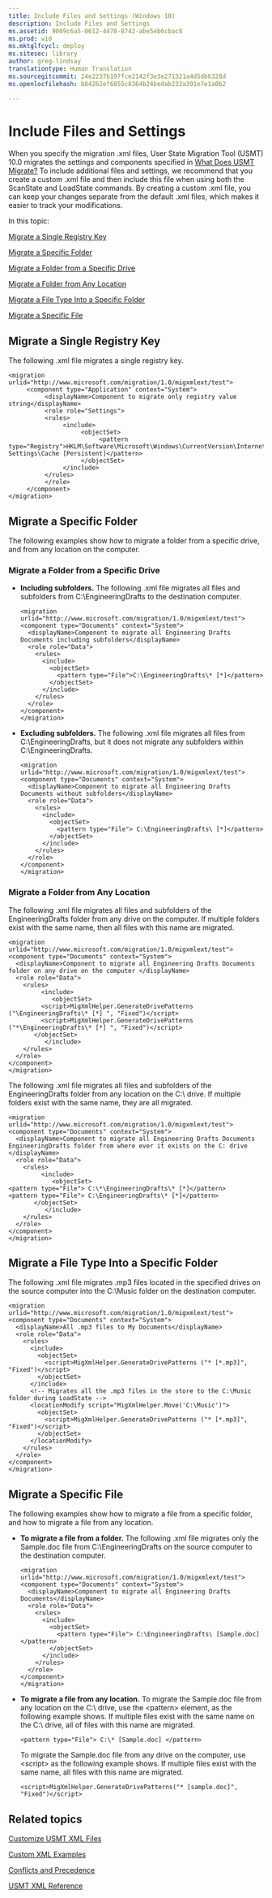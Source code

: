 ```yaml
---
title: Include Files and Settings (Windows 10)
description: Include Files and Settings
ms.assetid: 9009c6a5-0612-4478-8742-abe5eb6cbac8
ms.prod: w10
ms.mktglfcycl: deploy
ms.sitesec: library
author: greg-lindsay
translationtype: Human Translation
ms.sourcegitcommit: 24e2237b197fce2142f3e3e271321a4d5db6328d
ms.openlocfilehash: b84262ef6855c8364b24bedab232a391e7e1a8b2

---
```


# Include Files and Settings


When you specify the migration .xml files, User State Migration Tool (USMT) 10.0 migrates the settings and components specified in [What Does USMT Migrate?](usmt-what-does-usmt-migrate.md) To include additional files and settings, we recommend that you create a custom .xml file and then include this file when using both the ScanState and LoadState commands. By creating a custom .xml file, you can keep your changes separate from the default .xml files, which makes it easier to track your modifications.

In this topic:

[Migrate a Single Registry Key](#bkmk-migsingleregkey)

[Migrate a Specific Folder](#bkmk-migspecificfolder)

[Migrate a Folder from a Specific Drive](#bkmk-migfoldspecdrive)

[Migrate a Folder from Any Location](#bkmk-migfolderanyloc)

[Migrate a File Type Into a Specific Folder](#bkmk-migfiletypetospecificfolder)

[Migrate a Specific File](#bkmk-migspecificfile)

## <a href="" id="bkmk-migsingleregkey"></a> Migrate a Single Registry Key


The following .xml file migrates a single registry key.

``` syntax
<migration urlid="http://www.microsoft.com/migration/1.0/migxmlext/test">
     <component type="Application" context="System">
          <displayName>Component to migrate only registry value string</displayName> 
          <role role="Settings">
          <rules>
               <include>
                    <objectSet>
                         <pattern type="Registry">HKLM\Software\Microsoft\Windows\CurrentVersion\Internet Settings\Cache [Persistent]</pattern> 
                    </objectSet>
               </include>
          </rules>
          </role>
     </component>
</migration>
```

## <a href="" id="bkmk-migspecificfolder"></a>Migrate a Specific Folder


The following examples show how to migrate a folder from a specific drive, and from any location on the computer.

### <a href="" id="bkmk-migfoldspecdrive"></a> Migrate a Folder from a Specific Drive

-   **Including subfolders.** The following .xml file migrates all files and subfolders from C:\\EngineeringDrafts to the destination computer.

    ``` syntax
    <migration urlid="http://www.microsoft.com/migration/1.0/migxmlext/test">
    <component type="Documents" context="System">
      <displayName>Component to migrate all Engineering Drafts Documents including subfolders</displayName>
      <role role="Data">
        <rules>
          <include>
            <objectSet>
              <pattern type="File">C:\EngineeringDrafts\* [*]</pattern>
            </objectSet>
          </include>
        </rules>
      </role>
    </component>
    </migration>
    ```

-   **Excluding subfolders.** The following .xml file migrates all files from C:\\EngineeringDrafts, but it does not migrate any subfolders within C:\\EngineeringDrafts.

    ``` syntax
    <migration urlid="http://www.microsoft.com/migration/1.0/migxmlext/test">
    <component type="Documents" context="System">
      <displayName>Component to migrate all Engineering Drafts Documents without subfolders</displayName>
      <role role="Data">
        <rules>
          <include>
            <objectSet>
              <pattern type="File"> C:\EngineeringDrafts\ [*]</pattern>
            </objectSet>
          </include>
        </rules>
      </role>
    </component>
    </migration>
    ```

### <a href="" id="bkmk-migfolderanyloc"></a>Migrate a Folder from Any Location

The following .xml file migrates all files and subfolders of the EngineeringDrafts folder from any drive on the computer. If multiple folders exist with the same name, then all files with this name are migrated.

``` syntax
<migration urlid="http://www.microsoft.com/migration/1.0/migxmlext/test">
<component type="Documents" context="System">
  <displayName>Component to migrate all Engineering Drafts Documents folder on any drive on the computer </displayName>
  <role role="Data">
    <rules>
         <include>
            <objectSet>
         <script>MigXmlHelper.GenerateDrivePatterns ("\EngineeringDrafts\* [*] ", "Fixed")</script>            
         <script>MigXmlHelper.GenerateDrivePatterns ("*\EngineeringDrafts\* [*] ", "Fixed")</script>            
       </objectSet>
          </include>
    </rules>
  </role>
</component>
</migration>
```

The following .xml file migrates all files and subfolders of the EngineeringDrafts folder from any location on the C:\\ drive. If multiple folders exist with the same name, they are all migrated.

``` syntax
<migration urlid="http://www.microsoft.com/migration/1.0/migxmlext/test">
<component type="Documents" context="System">
  <displayName>Component to migrate all Engineering Drafts Documents EngineeringDrafts folder from where ever it exists on the C: drive </displayName>
  <role role="Data">
    <rules>
         <include>
            <objectSet>                 
<pattern type="File"> C:\*\EngineeringDrafts\* [*]</pattern>
<pattern type="File"> C:\EngineeringDrafts\* [*]</pattern>
       </objectSet>
          </include>
    </rules>
  </role>
</component>
</migration>
```

## <a href="" id="bkmk-migfiletypetospecificfolder"></a>Migrate a File Type Into a Specific Folder


The following .xml file migrates .mp3 files located in the specified drives on the source computer into the C:\\Music folder on the destination computer.

``` syntax
<migration urlid="http://www.microsoft.com/migration/1.0/migxmlext/test">
<component type="Documents" context="System">
  <displayName>All .mp3 files to My Documents</displayName>
  <role role="Data">
    <rules>
      <include>
        <objectSet>
          <script>MigXmlHelper.GenerateDrivePatterns ("* [*.mp3]", "Fixed")</script>
        </objectSet>
      </include>
      <!-- Migrates all the .mp3 files in the store to the C:\Music folder during LoadState -->
      <locationModify script="MigXmlHelper.Move('C:\Music')">
        <objectSet>
          <script>MigXmlHelper.GenerateDrivePatterns ("* [*.mp3]", "Fixed")</script>
        </objectSet>
      </locationModify>
    </rules>
  </role>
</component>
</migration> 
```

## <a href="" id="bkmk-migspecificfile"></a>Migrate a Specific File


The following examples show how to migrate a file from a specific folder, and how to migrate a file from any location.

-   **To migrate a file from a folder.** The following .xml file migrates only the Sample.doc file from C:\\EngineeringDrafts on the source computer to the destination computer.

    ``` syntax
    <migration urlid="http://www.microsoft.com/migration/1.0/migxmlext/test">
    <component type="Documents" context="System">
      <displayName>Component to migrate all Engineering Drafts Documents</displayName>
      <role role="Data">
        <rules>
          <include>
            <objectSet>
              <pattern type="File"> C:\EngineeringDrafts\ [Sample.doc]</pattern>
            </objectSet>
          </include>
        </rules>
      </role>
    </component>
    </migration>
    ```

-   **To migrate a file from any location.** To migrate the Sample.doc file from any location on the C:\\ drive, use the &lt;pattern&gt; element, as the following example shows. If multiple files exist with the same name on the C:\\ drive, all of files with this name are migrated.

    ``` syntax
    <pattern type="File"> C:\* [Sample.doc] </pattern>
    ```

    To migrate the Sample.doc file from any drive on the computer, use &lt;script&gt; as the following example shows. If multiple files exist with the same name, all files with this name are migrated.

    ``` syntax
    <script>MigXmlHelper.GenerateDrivePatterns("* [sample.doc]", "Fixed")</script>
    ```

## Related topics


[Customize USMT XML Files](usmt-customize-xml-files.md)

[Custom XML Examples](usmt-custom-xml-examples.md)

[Conflicts and Precedence](usmt-conflicts-and-precedence.md)

[USMT XML Reference](usmt-xml-reference.md)

 

 








<!--HONumber=Jun16_HO4-->


